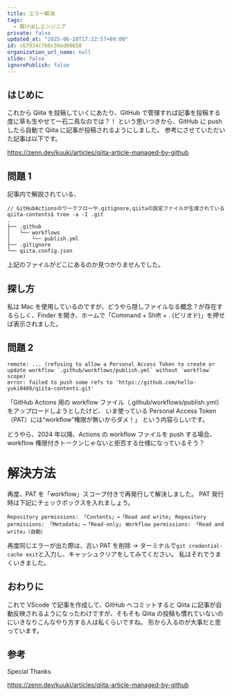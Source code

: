 ```yaml
---
title: エラー解消
tags:
  - 駆け出しエンジニア
private: false
updated_at: "2025-06-28T17:22:57+09:00"
id: c67934c7b0c39ed00658
organization_url_name: null
slide: false
ignorePublish: false
---
```


## はじめに

これから Qiita を投稿していくにあたり、GitHub で管理すれば記事を投稿する度に草も生やせて一石二鳥なのでは？！
という思いつきから、GitHub に push したら自動で Qiita に記事が投稿されるようにしました。
参考にさせていただいた記事は以下です。

https://zenn.dev/kuuki/articles/qiita-article-managed-by-github

## 問題 1

記事内で解説されている、

```
// GitHubActionsのワークフローや.gitignore,qiitaの設定ファイルが生成されている
qiita-contents$ tree -a -I .git
.
├── .github
│   └── workflows
│       └── publish.yml
├── .gitignore
└── qiita.config.json
```

上記のファイルがどこにあるのか見つかりませんでした。

## 探し方

私は Mac を使用しているのですが、どうやら隠しファイルなる概念？が存在するらしく、Finder を開き、ホームで「Command + Shift + . (ピリオド)」を押せば表示されました。

## 問題 2

```
remote: ... (refusing to allow a Personal Access Token to create or update workflow `.github/workflows/publish.yml` without `workflow` scope)
error: failed to push some refs to 'https://github.com/hello-yuki0409/qiita-contents.git'
```

「GitHub Actions 用の workflow ファイル（.github/workflows/publish.yml）をアップロードしようとしたけど、
いま使っている Personal Access Token（PAT）には“workflow”権限が無いからダメ！」
という内容らしいです。

どうやら、2024 年以降、Actions の workflow ファイルを push する場合、workflow 権限付きトークンじゃないと拒否する仕様になっているそう？

# 解決方法

再度、PAT を「workflow」スコープ付きで再発行して解決しました。
PAT 発行時は下記にチェックボックスを入れましょう。

`Repository permissions: 「Contents」→「Read and write」`
`Repository permissions: 「Metadata」→「Read-only」`
`Workflow permissions: 「Read and write」（自動）`

再度同じエラーが出た際は、古い PAT を削除 → ターミナルで`git credential-cache exit`と入力し、キャッシュクリアをしてみてください。
私はそれでうまくいきました。

## おわりに

これで VScode で記事を作成して、GitHub へコミットすると Qiita に記事が自動反映されるようになったわけですが、そもそも Qiita の投稿も慣れていないのにいきなりこんなやり方する人は私くらいですね。
形から入るのが大事だと思っています。

## 参考

Special Thanks

https://zenn.dev/kuuki/articles/qiita-article-managed-by-github
